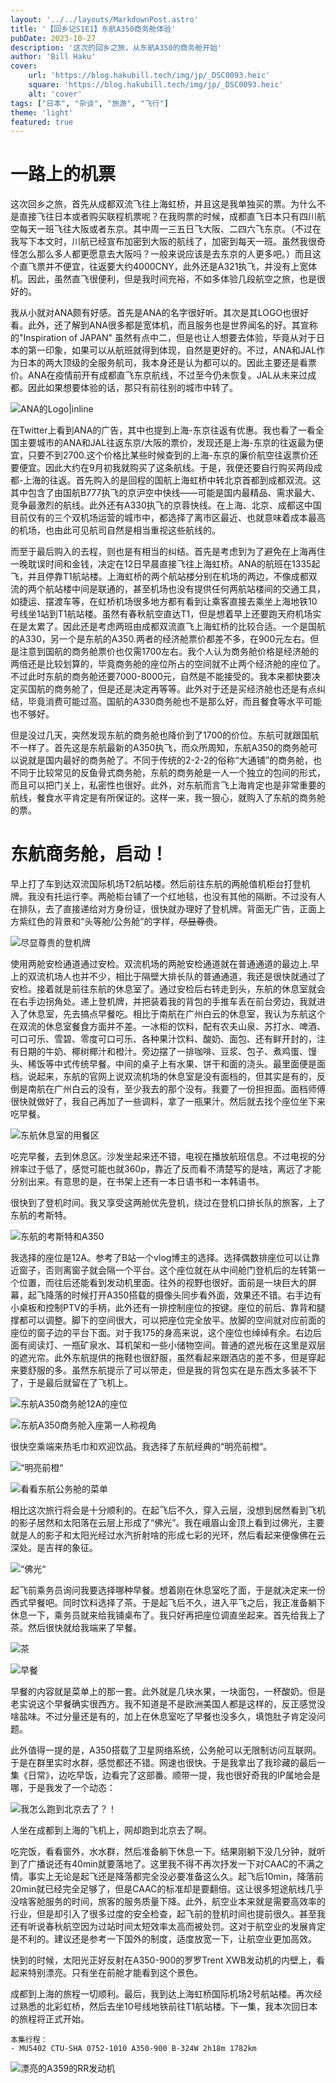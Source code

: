 ```yaml
---
layout: '../../layouts/MarkdownPost.astro'
title: '【回乡记S1E1】东航A350商务舱体验'
pubDate: 2023-10-27
description: '这次的回乡之旅，从东航A350的商务舱开始'
author: 'Bill Haku'
cover:
    url: 'https://blog.hakubill.tech/img/jp/_DSC0093.heic'
    square: 'https://blog.hakubill.tech/img/jp/_DSC0093.heic'
    alt: 'cover'
tags: ["日本", "杂谈", "旅游", "飞行"]
theme: 'light'
featured: true
---
```


# 一路上的机票

这次回乡之旅，首先从成都双流飞往上海虹桥，并且这是我单独买的票。为什么不是直接飞往日本或者购买联程机票呢？在我购票的时候，成都直飞日本只有四川航空每天一班飞往大阪或者东京。其中周一三五日飞大阪、二四六飞东京。（不过在我写下本文时，川航已经宣布加密到大阪的航线了，加密到每天一班。虽然我很奇怪怎么那么多人都更愿意去大阪吗？一般来说应该是去东京的人更多吧。）而且这个直飞票并不便宜，往返要大约4000CNY，此外还是A321执飞，并没有上宽体机。因此，虽然直飞很便利，但是我时间充裕，不如多体验几段航空之旅，也是很好的。

我从小就对ANA颇有好感。首先是ANA的名字很好听。其次是其LOGO也很好看。此外，还了解到ANA很多都是宽体机，而且服务也是世界闻名的好。其宣称的"Inspiration of JAPAN" 虽然有点中二，但是也让人想要去体验，毕竟从对于日本的第一印象，如果可以从航班就得到体现，自然是更好的。不过，ANA和JAL作为日本的两大顶级的全服务航司，我本身还是认为都可以的。因此主要还是看票价。ANA在疫情前开有成都直飞东京航线，不过至今仍未恢复。JAL从未来过成都。因此如果想要体验的话，那只有前往别的城市中转了。

![ANA的Logo|inline](https://www.ana.co.jp/common-layout2/images/www2/logo_ana_tagline.svg)

在Twitter上看到ANA的广告，其中也提到上海-东京往返有优惠。我也看了一看全国主要城市的ANA和JAL往返东京/大阪的票价，发现还是上海-东京的往返最为便宜，只要不到2700.这个价格比某些时候查到的上海-东京的廉价航空往返票价还要便宜。因此大约在9月初我就购买了这条航线。于是，我便还要自行购买两段成都-上海的往返。首先购入的是回程的国航上海虹桥中转北京首都到成都双流。这其中包含了由国航B777执飞的京沪空中快线——可能是国内最精品、需求最大、竞争最激烈的航线。此外还有A330执飞的京蓉快线。在上海、北京、成都这中国目前仅有的三个双机场运营的城市中，都选择了离市区最近、也就意味着成本最高的机场，也由此可见航司自然是相当重视这些航线的。

而至于最后购入的去程，则也是有相当的纠结。首先是考虑到为了避免在上海再住一晚耽误时间和金钱，决定在12日早晨直接飞往上海虹桥。ANA的航班在1335起飞，并且停靠T1航站楼。上海虹桥的两个航站楼分别在机场的两边，不像成都双流的两个航站楼中间是联通的，甚至机场也没有提供任何两航站楼间的交通工具，如捷运、摆渡车等，在虹桥机场很多地方都有看到让乘客直接去乘坐上海地铁10号线坐1站到T1航站楼。虽然有春秋航空直达T1，但是想着早上还要跑天府机场实在是太累了。因此还是考虑两班由成都双流直飞上海虹桥的比较合适。一个是国航的A330，另一个是东航的A350.两者的经济舱票价都差不多，在900元左右。但是注意到国航的商务舱票价也仅需1700左右。我个人认为商务舱价格是经济舱的两倍还是比较划算的，毕竟商务舱的座位所占的空间就不止两个经济舱的座位了。不过此时东航的商务舱还要7000-8000元，自然是不能接受的。我本来都快要决定买国航的商务舱了，但是还是决定再等等。此外对于还是买经济舱也还是有点纠结，毕竟消费可能过高。国航的A330商务舱也不是那么好，而且餐食等水平可能也不够好。

但是没过几天，突然发现东航的商务舱也降价到了1700的价位。东航可就跟国航不一样了。首先这是东航最新的A350执飞，而众所周知，东航A350的商务舱可以说就是国内最好的商务舱了。不同于传统的2-2-2的俗称“大通铺”的商务舱，也不同于比较常见的反鱼骨式商务舱，东航的商务舱是一人一个独立的包间的形式，而且可以把门关上，私密性也很好。此外，对东航而言飞上海肯定也是非常重要的航线，餐食水平肯定是有所保证的。这样一来，我一狠心，就购入了东航的商务舱的票。

# 东航商务舱，启动！

早上打了车到达双流国际机场T2航站楼。然后前往东航的两舱值机柜台打登机牌。我没有托运行李。两舱柜台铺了一个红地毯，也没有其他的隔断。不过没有人在排队，去了直接递给对方身份证，很快就办理好了登机牌。背面无广告，正面上方紫红色的背景和“头等舱/公务舱”的字样，~~尽显尊贵~~。

![尽显尊贵的登机牌](https://blog.hakubill.tech/img/jp/IMG_9785.heic)

使用两舱安检通道通过安检。双流机场的两舱安检通道就在普通通道的最边上.早上的双流机场人也并不少，相比于隔壁大排长队的普通通道，我还是很快就通过了安检。接着就是前往东航的休息室了。通过安检后右转走到头，东航的休息室就会在右手边拐角处。递上登机牌，并把装着我的背包的手推车丢在前台旁边，我就进入了休息室，先去搞点早餐吃。相比于南航在广州白云的休息室，我认为东航这个在双流的休息室餐食方面并不差。一冰柜的饮料，配有农夫山泉、苏打水、啤酒、可口可乐、雪碧、零度可口可乐、各种果汁饮料、酸奶、面包、还有鲜开封的，注有日期的牛奶、椰树椰汁和橙汁。旁边摆了一排咖啡、豆浆、包子、煮鸡蛋、馒头、稀饭等中式传统早餐。中间的桌子上有水果、饼干和面的浇头。最里面便是面档。说起来，东航的官网上说双流机场的休息室是没有面档的，但其实是有的，反倒是南航在广州白云的没有，至少我去的那个没有。我要了一份担担面。面档师傅很快就做好了，我自己再加了一些调料，拿了一瓶果汁。然后就去找个座位坐下来吃早餐。

![东航休息室的用餐区](https://blog.hakubill.tech/img/jp/IMG_9786.heic)

吃完早餐，去到休息区。沙发坐起来还不错，电视在播放航班信息。不过电视的分辨率过于低了，感觉可能也就360p，靠近了反而看不清楚写的是啥，离远了才能分别出来。有意思的是，在书架上还有一本日语书和一本韩语书。

很快到了登机时间。我又享受这两舱优先登机，绕过在登机口排长队的旅客，上了东航的考斯特。

![东航的考斯特和A350](https://blog.hakubill.tech/img/jp/IMG_9796.heic)

我选择的座位是12A。参考了B站一个vlog博主的选择。选择偶数排座位可以让靠近窗子，否则离窗子就会隔一个平台。这个座位就在从中间舱门登机后的左转第一个位置，而往后还能看到发动机里面。往外的视野也很好。面前是一块巨大的屏幕，起飞降落的时候打开A350搭载的摄像头同步看外面，效果还不错。右手边有小桌板和控制PTV的手柄，此外还有一排控制座位的按键。座位的前后、靠背和腿撑都可以调整。脚下的空间很大，可以把座位完全放平。放脚的空间就对应前面的座位的窗子边的平台下面。对于我175的身高来说，这个座位也绰绰有余。右边后面有阅读灯、一瓶矿泉水、耳机架和一些小储物空间。普通的遮光板在这里是双层的遮光帘。此外东航提供的拖鞋也很舒服，虽然看起来跟酒店的差不多，但是穿起来要舒服的多。虽然东航提示了可以带走，但是我的背包实在是东西太多装不下了，于是最后就留在了飞机上。

![东航A350商务舱12A的座位](https://blog.hakubill.tech/img/jp/_DSC0097.heic)

![东航A350商务舱入座第一人称视角](https://blog.hakubill.tech/img/jp/IMG_9796.heic)

很快空乘端来热毛巾和欢迎饮品。我选择了东航经典的“明亮前橙“。

![“明亮前橙“](https://blog.hakubill.tech/img/jp/_DSC0098.heic)

![看看东航公务舱的菜单](https://blog.hakubill.tech/img/jp/IMG_9799.heic)

相比这次旅行将会是十分顺利的。在起飞后不久，穿入云层，没想到居然看到飞机的影子居然和太阳落在云层上形成了“佛光”。我在峨眉山金顶上看到过佛光，主要就是人的影子和太阳光经过水汽折射啥的形成七彩的光环，然后看起来便像佛在云深处。是吉祥的象征。

![“佛光“](https://blog.hakubill.tech/img/jp/_DSC0116.heic)

起飞前乘务员询问我要选择哪种早餐。想着刚在休息室吃了面，于是就决定来一份西式早餐吧。同时饮料选择了茶。于是起飞后不久，进入平飞之后，我正准备躺下休息一下，乘务员就来给我铺桌布了。我只好再把座位调直坐起来。首先给我上了茶。然后很快就给我端来了早餐。

![茶](https://blog.hakubill.tech/img/jp/IMG_9818.heic)

![早餐](https://blog.hakubill.tech/img/jp/_DSC0124.heic)

早餐的内容就是菜单上的那一套。此外就是几块水果，一块面包，一杯酸奶。但是老实说这个早餐确实很西方。我不知道是不是欧洲美国人都是这样的，反正感觉没啥盐味。不过分量还是有的，加上在休息室吃了早餐也没多久，填饱肚子肯定没问题。

此外值得一提的是，A350搭载了卫星网络系统，公务舱可以无限制访问互联网。于是在群里实时水群，感觉都还不错。网速也很快。于是我拿出了我珍藏的最后一集《日常》，边吃早饭，边看完了这部番。顺带一提，我也很好奇我的IP属地会是哪，于是我发了一个动态：

![我怎么跑到北京去了？！](https://blog.hakubill.tech/img/jp/IMG_9814.jpg)

人坐在成都到上海的飞机上，网却跑到北京去了啊。

吃完饭，看看窗外，水水群，然后准备躺下休息一下。结果刚躺下没几分钟，就听到了广播说还有40min就要落地了。这里我不得不再次抒发一下对CAAC的不满之情。事实上无论是起飞还是降落都完全没必要准备这么久。起飞后10min，降落前20min就已经完全足够了，但是CAAC的标准却是要翻倍。这让很多短途航线几乎没啥客舱服务的时间，旅客的服务质量下降。此外，航空业本来就是需要高效率的行业，但是却引入了很多过度的安全检查，起飞前的登机时间也提前很久。甚至我还有听说春秋航空因为过站时间太短效率太高而被处罚。这对于航空业的发展肯定是不利的。建议还是参考一下国外的制度，适度放宽一下，让航空业更加高效。

快到的时候，太阳光正好反射在A350-900的罗罗Trent XWB发动机的内壁上，看起来特别漂亮。只有坐在前舱才能看到这个景色。

成都到上海的旅程一切顺利。最后，我到达上海虹桥国际机场2号航站楼。再次经过熟悉的北彩虹桥，然后去坐10号线地铁前往T1航站楼。下一集，我本次回日本的旅程将正式开始。

```
本集行程：
- MU5402 CTU-SHA 0752-1010 A350-900 B-324W 2h18m 1782km
```

![漂亮的A359的RR发动机](https://blog.hakubill.tech/img/jp/_DSC0129.heic)